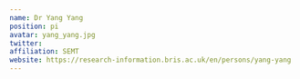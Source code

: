 ```yaml
---
name: Dr Yang Yang
position: pi
avatar: yang_yang.jpg
twitter: 
affiliation: SEMT
website: https://research-information.bris.ac.uk/en/persons/yang-yang
---
```

